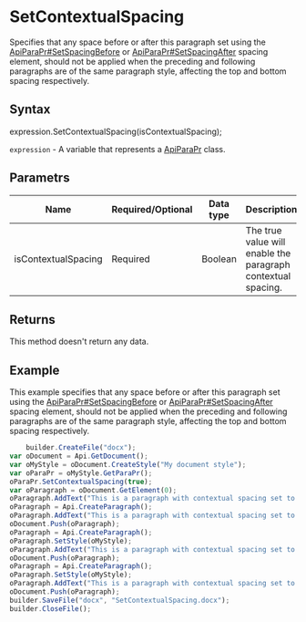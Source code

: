 # SetContextualSpacing

Specifies that any space before or after this paragraph set using the [ApiParaPr#SetSpacingBefore](./SetSpacingBefore.md) or [ApiParaPr#SetSpacingAfter](./SetSpacingAfter.md) spacing element, should not be applied when the preceding and following paragraphs are of the same paragraph style, affecting the top and bottom spacing respectively.

## Syntax

expression.SetContextualSpacing(isContextualSpacing);

`expression` - A variable that represents a [ApiParaPr](../ApiParaPr.md) class.

## Parametrs

| **Name** | **Required/Optional** | **Data type** | **Description** |
| ------------- | ------------- | ------------- | ------------- |
| isContextualSpacing | Required | Boolean | The true value will enable the paragraph contextual spacing. |

## Returns

This method doesn't return any data.

## Example

This example specifies that any space before or after this paragraph set using the [ApiParaPr#SetSpacingBefore](./SetSpacingBefore.md) or [ApiParaPr#SetSpacingAfter](./SetSpacingAfter.md) spacing element, should not be applied when the preceding and following paragraphs are of the same paragraph style, affecting the top and bottom spacing respectively.

```javascript
	builder.CreateFile("docx");
var oDocument = Api.GetDocument();
var oMyStyle = oDocument.CreateStyle("My document style");
var oParaPr = oMyStyle.GetParaPr();
oParaPr.SetContextualSpacing(true);
var oParagraph = oDocument.GetElement(0);
oParagraph.AddText("This is a paragraph with contextual spacing set to 'false' (no paragraph style is applied).");
oParagraph = Api.CreateParagraph();
oParagraph.AddText("This is a paragraph with contextual spacing set to 'false' (no paragraph style is applied).");
oDocument.Push(oParagraph);
oParagraph = Api.CreateParagraph();
oParagraph.SetStyle(oMyStyle);
oParagraph.AddText("This is a paragraph with contextual spacing set to 'true' (paragraph style is applied).");
oDocument.Push(oParagraph);
oParagraph = Api.CreateParagraph();
oParagraph.SetStyle(oMyStyle);
oParagraph.AddText("This is a paragraph with contextual spacing set to 'true' (paragraph style is applied).");
oDocument.Push(oParagraph);
builder.SaveFile("docx", "SetContextualSpacing.docx");
builder.CloseFile();
```